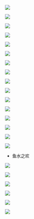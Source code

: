 ![](../../../../assets/2023-10-06-20-19-53-image.png)

![](../../../../assets/2023-10-07-12-52-51-image.png)

![](../../../../assets/2023-10-07-12-54-13-image.png)

![](../../../../assets/2023-10-07-12-56-09-image.png)

![](../../../../assets/2023-10-07-13-01-06-image.png)

![](../../../../assets/2023-10-07-13-03-34-image.png)

![](../../../../assets/2023-10-07-13-05-49-image.png)

![](../../../../assets/2023-10-07-13-06-59-image.png)

![](../../../../assets/2023-10-07-13-07-13-image.png)

![](../../../../assets/2023-10-07-15-41-17-image.png)

![](../../../../assets/2023-10-07-15-48-27-image.png)

![](../../../../assets/2023-10-07-16-05-52-image.png)

![](../../../../assets/2023-10-07-16-28-28-image.png)

![](../../../../assets/2023-10-07-16-36-01-image.png)

![](../../../../assets/2023-10-07-16-36-30-image.png)

![](../../../../assets/2023-10-07-16-38-49-image.png)

- 鱼水之欢

![](../../../../assets/2023-10-07-16-46-35-image.png)

![](../../../../assets/2023-10-07-16-49-47-image.png)

![](../../../../assets/2023-10-07-16-56-59-image.png)

![](../../../../assets/2023-10-07-16-57-19-image.png)

![](../../../../assets/2023-10-07-16-57-47-image.png)

![](../../../../assets/2023-10-07-17-01-03-image.png)
